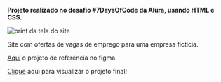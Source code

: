 <b>Projeto realizado no desafio #7DaysOfCode da Alura, usando HTML e CSS.</b>

![print da tela do site](https://github.com/SilviaKF/OptimusTech/assets/140977249/79a3af49-bcc2-4161-8ab0-29e7968350b5)

Site com ofertas de vagas de emprego para uma empresa fictícia.

<a href="https://www.figma.com/file/1sLrjsZt35eHWqt46pyPcL/7daysOfCode-HTML-CSS-(Copy)?type=design&node-id=0%3A1&mode=design&t=q7c5vzdPWVzqCerh-1">Aqui</a> o projeto de referência no figma.

<a href="https://silviakf.github.io/OptimusTech/">Clique</a> aqui para visualizar o projeto final!
